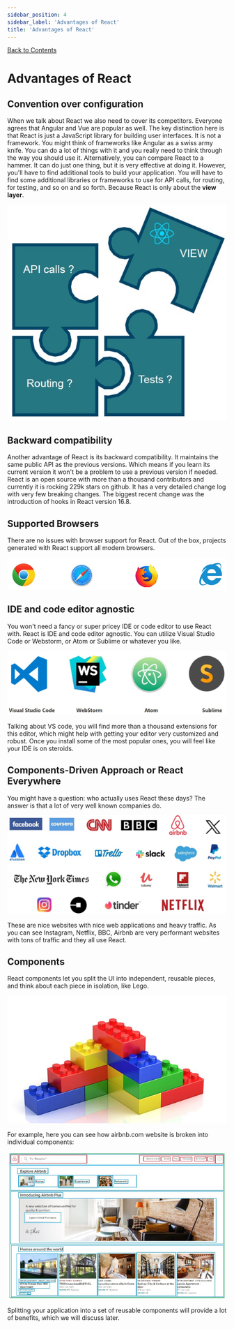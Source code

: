 ```yaml
---
sidebar_position: 4
sidebar_label: 'Advantages of React'
title: 'Advantages of React'
---
```


[Back to Contents](../../README.md#module-1)

# Advantages of React

## Convention over configuration

When we talk about React we also need to cover its competitors. Everyone agrees that Angular and Vue are popular as well. The key distinction here is that React is just a JavaScript library for building user interfaces. It is not a framework. You might think of frameworks like Angular as a swiss army knife. You can do a lot of things with it and you really need to think through the way you should use it. Alternatively, you can compare React to a hammer. It can do just one thing, but it is very effective at doing it. However, you'll have to find additional tools to build your application. You will have to find some additional libraries or frameworks to use for API calls, for routing, for testing, and so on and so forth. Because React is only about the **view layer**.

![convention over configuration](./images/ReactView.jpg)

## Backward compatibility

Another advantage of React is its backward compatibility. It maintains the same public API as the previous versions. Which means if you learn its current version it won't be a problem to use a previous version if needed. React is an open source with more than a thousand contributors and currently it is rocking 229k stars on github. It has a very detailed change log with very few breaking changes. The biggest recent change was the introduction of hooks in React version 16.8.

## Supported Browsers

There are no issues with browser support for React. Out of the box, projects generated with React support all modern browsers. 

![Supported Browsers](./images/browsers.jpg)

## IDE and code editor agnostic

You won't need a fancy or super pricey IDE or code editor to use React with. React is IDE and code editor agnostic. You can utilize Visual Studio Code or Webstorm, or Atom or Sublime or whatever you like.

![React is IDE and code editor agnostic](./images/IDEs.jpg)

Talking about VS code, you will find more than a thousand extensions for this editor, which might help with getting your editor very customized and robust. Once you install some of the most popular ones, you will feel like your IDE is on steroids.

## Components-Driven Approach or React Everywhere

You might have a question: who actually uses React these days? The answer is that a lot of very well known companies do.

![Who uses React today?](./images/WhoUsesReact.jpg)

These are nice websites with nice web applications and heavy traffic. As you can see Instagram, Netflix, BBC, Airbnb are very performant websites with tons of traffic and they all use React.

## Components

React components let you split the UI into independent, reusable pieces, and think about each piece in isolation, like Lego.

![Lego](./images/Lego.jpg)

For example, here you can see how airbnb.com website is broken into individual components:

![airbnb](./images/airbnb.jpg)

Splitting your application into a set of reusable components will provide a lot of benefits, which we will discuss later.
